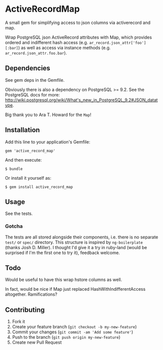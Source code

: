 # ActiveRecordMap

A small gem for simplifying access to json columns via activerecord and map.

Wrap PostgreSQL json ActiveRecord attributes with Map, which provides ordered and indifferent hash access (e.g. `ar_record.json_attr['foo'][:bar]`) as well as access via instance methods (e.g. `ar_record.json_attr.foo.bar`).

## Dependencies

See gem deps in the Gemfile.

Obviously there is also a dependency on PostgreSQL >= 9.2. See the PostgreSQL docs for more: http://wiki.postgresql.org/wiki/What's_new_in_PostgreSQL_9.2#JSON_datatype.

Big thank you to Ara T. Howard for the `Map`!

## Installation

Add this line to your application's Gemfile:

    gem 'active_record_map'

And then execute:

    $ bundle

Or install it yourself as:

    $ gem install active_record_map

## Usage

See the tests.

### Gotcha

The tests are all stored alongside their components, i.e. there is no separate `test/` or `spec/` directory. This structure is inspired by `ng-boilerplate` (thanks Josh D. Miller). I thought I'd give it a try in ruby-land (would be surprised if I'm the first one to try it), feedback welcome.

## Todo

Would be useful to have this wrap hstore columns as well.

In fact, would be nice if Map just replaced HashWithIndifferentAccess altogether. Ramifications?

## Contributing

1. Fork it
2. Create your feature branch (`git checkout -b my-new-feature`)
3. Commit your changes (`git commit -am 'Add some feature'`)
4. Push to the branch (`git push origin my-new-feature`)
5. Create new Pull Request
